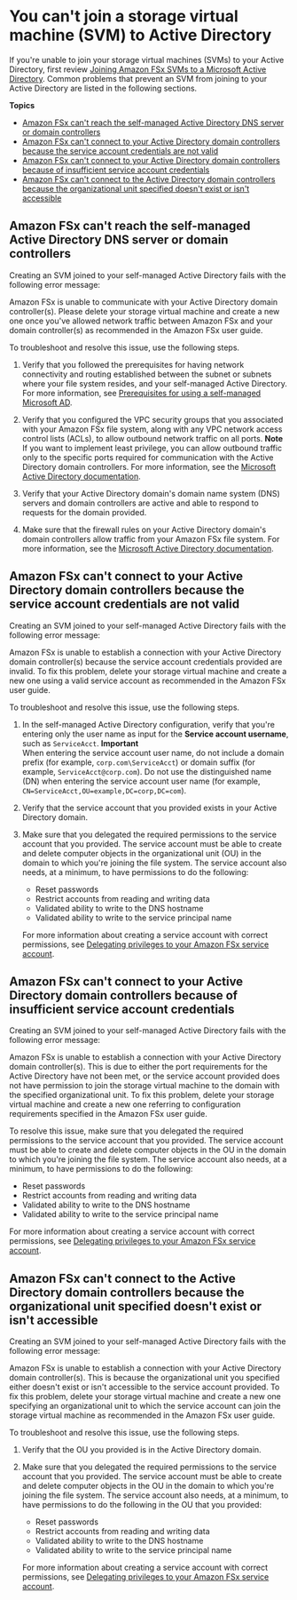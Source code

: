 # You can't join a storage virtual machine \(SVM\) to Active Directory<a name="join-svm-to-ad"></a>

If you're unable to join your storage virtual machines \(SVMs\) to your Active Directory, first review [Joining Amazon FSx SVMs to a Microsoft Active Directory](self-managed-AD.md)\. Common problems that prevent an SVM from joining to your Active Directory are listed in the following sections\.

**Topics**
+ [Amazon FSx can't reach the self\-managed Active Directory DNS server or domain controllers](#cannot-reach-domain-controller)
+ [Amazon FSx can't connect to your Active Directory domain controllers because the service account credentials are not valid](#invalid-service-credentials)
+ [Amazon FSx can't connect to your Active Directory domain controllers because of insufficient service account credentials](#insufficient-service-credentials)
+ [Amazon FSx can't connect to the Active Directory domain controllers because the organizational unit specified doesn't exist or isn't accessible](#bad-org-unit-service-credentials)

## Amazon FSx can't reach the self\-managed Active Directory DNS server or domain controllers<a name="cannot-reach-domain-controller"></a>

Creating an SVM joined to your self\-managed Active Directory fails with the following error message:

 Amazon FSx is unable to communicate with your Active Directory domain controller\(s\)\. Please delete your storage virtual machine and create a new one once you've allowed network traffic between Amazon FSx and your domain controller\(s\) as recommended in the Amazon FSx user guide\. 

To troubleshoot and resolve this issue, use the following steps\.

1. Verify that you followed the prerequisites for having network connectivity and routing established between the subnet or subnets where your file system resides, and your self\-managed Active Directory\. For more information, see [Prerequisites for using a self\-managed Microsoft AD](self-manage-prereqs.md)\.

1. Verify that you configured the VPC security groups that you associated with your Amazon FSx file system, along with any VPC network access control lists \(ACLs\), to allow outbound network traffic on all ports\.
**Note**  
If you want to implement least privilege, you can allow outbound traffic only to the specific ports required for communication with the Active Directory domain controllers\. For more information, see the [Microsoft Active Directory documentation](https://docs.microsoft.com/en-US/troubleshoot/windows-server/identity/config-firewall-for-ad-domains-and-trusts)\.

1. Verify that your Active Directory domain's domain name system \(DNS\) servers and domain controllers are active and able to respond to requests for the domain provided\.

1. Make sure that the firewall rules on your Active Directory domain's domain controllers allow traffic from your Amazon FSx file system\. For more information, see the [Microsoft Active Directory documentation](https://docs.microsoft.com/en-US/troubleshoot/windows-server/identity/config-firewall-for-ad-domains-and-trusts)\.

## Amazon FSx can't connect to your Active Directory domain controllers because the service account credentials are not valid<a name="invalid-service-credentials"></a>

Creating an SVM joined to your self\-managed Active Directory fails with the following error message:

 Amazon FSx is unable to establish a connection with your Active Directory domain controller\(s\) because the service account credentials provided are invalid\. To fix this problem, delete your storage virtual machine and create a new one using a valid service account as recommended in the Amazon FSx user guide\. 

To troubleshoot and resolve this issue, use the following steps\.

1. In the self\-managed Active Directory configuration, verify that you're entering only the user name as input for the **Service account username**, such as `ServiceAcct`\.
**Important**  
When entering the service account user name, do not include a domain prefix \(for example, `corp.com\ServiceAcct`\) or domain suffix \(for example, `ServiceAcct@corp.com`\)\. Do not use the distinguished name \(DN\) when entering the service account user name \(for example, `CN=ServiceAcct,OU=example,DC=corp,DC=com`\)\. 

1. Verify that the service account that you provided exists in your Active Directory domain\.

1. Make sure that you delegated the required permissions to the service account that you provided\. The service account must be able to create and delete computer objects in the organizational unit \(OU\) in the domain to which you're joining the file system\. The service account also needs, at a minimum, to have permissions to do the following:
   + Reset passwords
   + Restrict accounts from reading and writing data
   + Validated ability to write to the DNS hostname
   + Validated ability to write to the service principal name

   For more information about creating a service account with correct permissions, see [Delegating privileges to your Amazon FSx service account](self-managed-AD-best-practices.md#connect_delegate_privileges)\.

## Amazon FSx can't connect to your Active Directory domain controllers because of insufficient service account credentials<a name="insufficient-service-credentials"></a>

Creating an SVM joined to your self\-managed Active Directory fails with the following error message:

 Amazon FSx is unable to establish a connection with your Active Directory domain controller\(s\)\. This is due to either the port requirements for the Active Directory have not been met, or the service account provided does not have permission to join the storage virtual machine to the domain with the specified organizational unit\. To fix this problem, delete your storage virtual machine and create a new one referring to configuration requirements specified in the Amazon FSx user guide\. 

To resolve this issue, make sure that you delegated the required permissions to the service account that you provided\. The service account must be able to create and delete computer objects in the OU in the domain to which you're joining the file system\. The service account also needs, at a minimum, to have permissions to do the following:
+ Reset passwords
+ Restrict accounts from reading and writing data
+ Validated ability to write to the DNS hostname
+ Validated ability to write to the service principal name

For more information about creating a service account with correct permissions, see [Delegating privileges to your Amazon FSx service account](self-managed-AD-best-practices.md#connect_delegate_privileges)\.

## Amazon FSx can't connect to the Active Directory domain controllers because the organizational unit specified doesn't exist or isn't accessible<a name="bad-org-unit-service-credentials"></a>

Creating an SVM joined to your self\-managed Active Directory fails with the following error message:

 Amazon FSx is unable to establish a connection with your Active Directory domain controller\(s\)\. This is because the organizational unit you specified either doesn't exist or isn't accessible to the service account provided\. To fix this problem, delete your storage virtual machine and create a new one specifying an organizational unit to which the service account can join the storage virtual machine as recommended in the Amazon FSx user guide\. 

To troubleshoot and resolve this issue, use the following steps\.

1. Verify that the OU you provided is in the Active Directory domain\.

1. Make sure that you delegated the required permissions to the service account that you provided\. The service account must be able to create and delete computer objects in the OU in the domain to which you're joining the file system\. The service account also needs, at a minimum, to have permissions to do the following in the OU that you provided:
   + Reset passwords
   + Restrict accounts from reading and writing data
   + Validated ability to write to the DNS hostname
   + Validated ability to write to the service principal name

   For more information about creating a service account with correct permissions, see [Delegating privileges to your Amazon FSx service account](self-managed-AD-best-practices.md#connect_delegate_privileges)\.